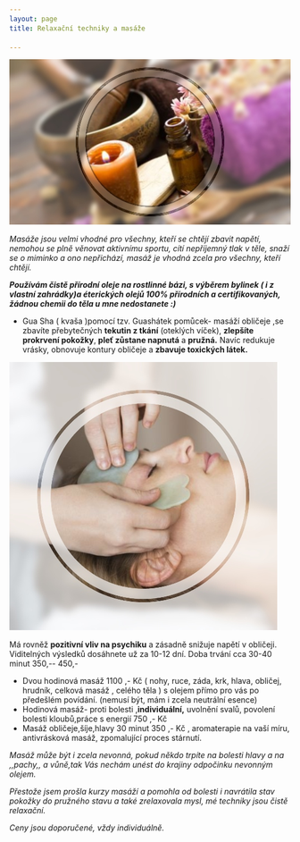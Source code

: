 ```yaml
---
layout: page
title: Relaxační techniky a masáže

---
```

![](/uploads/Ayurvedic-Massage-and-Spa-Thiruvananthapuram-1.jpg)

_Masáže jsou velmi vhodné pro všechny, kteří se chtějí zbavit napětí, nemohou se plně věnovat aktivnímu sportu, cítí nepříjemný tlak v těle, snaží se o miminko a ono nepřichází, masáž je vhodná zcela pro všechny, kteří chtějí._

**_Používám čistě přírodní oleje na rostlinné bázi, s výběrem bylinek ( i z vlastní zahrádky)a éterických olejů 100% přírodních a certifikovaných, žádnou chemii do těla u mne nedostanete :)_**

* Gua Sha ( kvaša )pomocí tzv. Guashátek pomůcek- masáží obličeje ,se zbavíte přebytečných **tekutin z tkání** (oteklých víček), **zlepšíte prokrvení pokožky**, **pleť zůstane napnutá** a **pružná.** Navíc redukuje vrásky, obnovuje kontury obličeje a **zbavuje toxických látek.**

![](/uploads/young-woman-have-face-treatment-at-beauty-clinic-royalty-free-image-1568140532-1.jpg)

Má rovněž **pozitivní vliv na psychiku** a zásadně snižuje napětí v obličeji. Viditelných výsledků dosáhnete už za 10-12 dní. Doba trvání cca 30-40 minut 350,-- 450,-

* Dvou hodinová masáž 1100 ,- Kč ( nohy, ruce, záda, krk, hlava, obličej, hrudník, celková masáž , celého těla ) s olejem přímo pro vás po předešlém povídání. (nemusí být, mám i zcela neutrální esence)
* Hodinová masáž- proti bolesti ,**individuální,** uvolnění svalů, povolení bolesti kloubů,práce s energií 750 ,- Kč
* Masáž obličeje,šíje,hlavy 30 minut 350 ,- Kč , aromaterapie na vaší míru, antivrásková masáž, zpomalující proces stárnutí.

_Masáž může být i zcela nevonná, pokud někdo trpíte na bolesti hlavy a na ,,pachy,, a vůně,tak Vás nechám unést do krajiny odpočinku nevonným olejem._

_Přestože jsem prošla kurzy masáží a pomohla od bolesti i navrátila stav pokožky do pružného stavu a také zrelaxovala mysl, mé techniky jsou čistě relaxační._

_Ceny jsou doporučené, vždy individuálně._